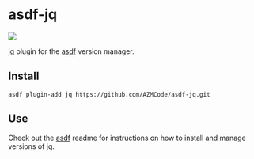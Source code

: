 # asdf-jq

![](https://github.com/AZMCode/asdf-jq/workflows/ci/badge.svg)

[jq](https://stedolan.github.io/jq/) plugin for the [asdf](https://github.com/asdf-vm/asdf) version manager.

## Install

```
asdf plugin-add jq https://github.com/AZMCode/asdf-jq.git
```

## Use

Check out the [asdf](https://github.com/asdf-vm/asdf) readme for instructions on how to install and manage versions of jq.
